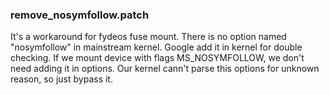 ### remove_nosymfollow.patch
It's a workaround for fydeos fuse mount. There is no option named "nosymfollow" in mainstream kernel. Google add it in kernel for double checking. If we mount device with flags MS_NOSYMFOLLOW, we don't need adding it in options. Our kernel cann't parse this options for unknown reason, so just bypass it.
